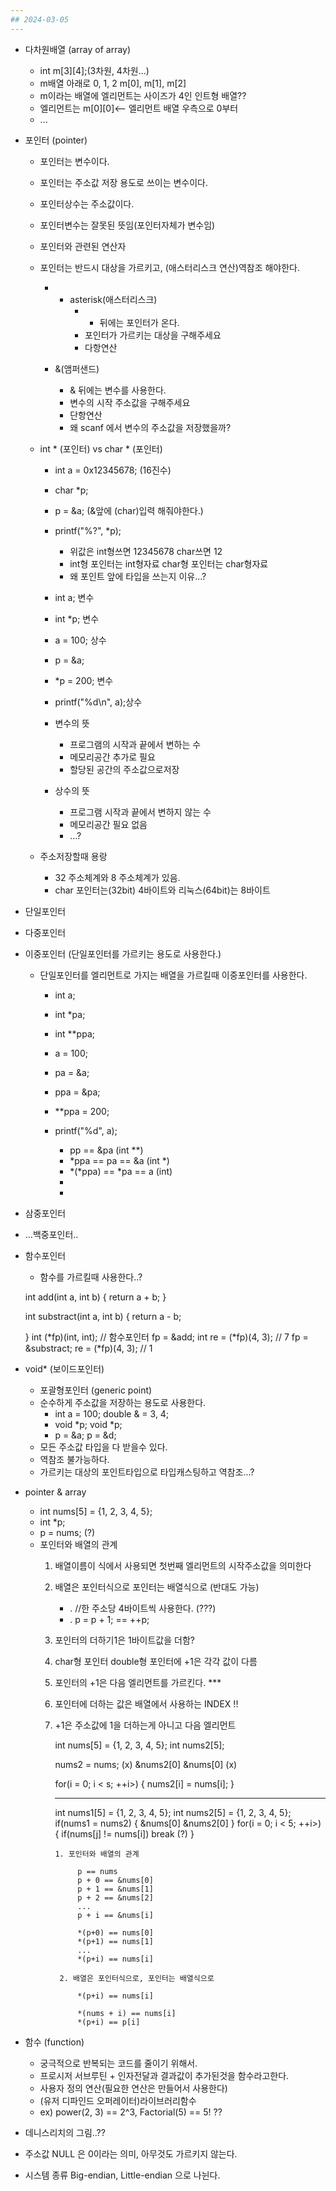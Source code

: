 ```yaml
---
## 2024-03-05
---
```


- 다차원배열 (array of array)
    - int m[3][4];(3차원, 4차원...)
    - m배열 아래로 0, 1, 2 m[0], m[1], m[2]
    - m이라는 배열에 엘리먼트는 사이즈가 4인 인트형 배열??
    - 엘리먼트는 m[0][0]<-- 엘리먼트 배열 우측으로 0부터
    - ...
- 포인터 (pointer)
    - 포인터는 변수이다.
    - 포인터는 주소값 저장 용도로 쓰이는 변수이다.
    - 포인터상수는 주소값이다.
    - 포인터변수는 잘못된 뜻임(포인터자체가 변수임)
    - 포인터와 관련된 연산자
    - 포인터는 반드시 대상을 가르키고, (애스터리스크 연산)역참조 해야한다.
        - * asterisk(애스터리스크)
            - * 뒤에는 포인터가 온다.
            - 포인터가 가르키는 대상을 구해주세요
            - 다항연산

        - &(앰퍼샌드)
            - & 뒤에는 변수를 사용한다.
            - 변수의 시작 주소값을 구해주세요
            - 단항연산 
            - 왜 scanf 에서 변수의 주소값을 저장했을까?

    - int * (포인터) vs char * (포인터)
        - int a = 0x12345678; (16진수)
        - char *p;
        - p = &a; (&앞에 (char)입력 해줘야한다.)
        - printf("%?", *p);
            - 위값은 int형쓰면 12345678 char쓰면 12
            - int형 포인터는 int형자료 char형 포인터는 char형자료
            - 왜 포인트 앞에 타입을 쓰는지 이유...?

        - int a; 변수
        - int *p; 변수
        - a = 100; 상수
        - p = &a;
        - *p = 200; 변수
        - printf("%d\n", a);상수

        - 변수의 뜻
            - 프로그램의 시작과 끝에서 변하는 수
            - 메모리공간 추가로 필요
            - 할당된 공간의 주소값으로저장
        - 상수의 뜻
            - 프로그램 시작과 끝에서 변하지 않는 수
            - 메모리공간 필요 없음
            - ...?
    - 주소저장할때 용랑
        - 32 주소체계와 8 주소체계가 있음.
        - char 포인터는(32bit) 4바이트와 리눅스(64bit)는 8바이트

- 단일포인터
- 다중포인터
- 이중포인터 (단일포인터를 가르키는 용도로 사용한다.)
    - 단일포인터를 엘리먼트로 가지는 배열을 가르킬때 이중포인터를 사용한다.
        - int a;
        - int *pa;
        - int **ppa;
        - a = 100;
        - pa = &a;
        - ppa = &pa;
        - **ppa = 200;
        - printf("%d", a);
            
            - pp == &pa (int **)
            - *ppa == pa == &a (int *)
            - *(*ppa) == *pa == a (int)
            - 
            - 
- 삼중포인터
- ...백중포인터..

- 함수포인터
    - 함수를 가르킬때 사용한다..?
    
    int add(int a, int b)
    {
        return a + b;
    }
    
    int substract(int a, int b)
    {
        return a - b;

    }
        int (*fp)(int, int); // 함수포인터
        fp = &add;
        int re = (*fp)(4, 3); // 7
        fp = &substract;
        re = (*fp)(4, 3); // 1

- void* (보이드포인터)
    - 포괄형포인터 (generic point)
    - 순수하게 주소값을 저장하는 용도로 사용한다.
        - int a = 100;      double & = 3, 4;
        - void *p;          void *p;
        - p = &a;           p = &d;
    - 모든 주소값 타입을 다 받을수 있다.
    - 역참조 불가능하다.
    - 가르키는 대상의 포인트타입으로 타입캐스팅하고 역참조...?

- pointer & array

    - int nums[5] = {1, 2, 3, 4, 5};
    - int *p;
    - p = nums; (?)
    - 포인터와 배열의 관계
        1. 배열이름이 식에서 사용되면 첫번째 엘리먼트의 시작주소값을 의미한다
        2. 배열은 포인터식으로 포인터는 배열식으로 (반대도 가능)
            - . //한 주소당 4바이트씩 사용한다. (???)
            - . p = p + 1; == ++p;
        4. 포인터의 더하기1은 1바이트값을 더함?
        5. char형 포인터 double형 포인터에 +1은 각각 값이 다름
        6. 포인터의 +1은 다음 엘리먼트를 가르킨다. ***
        7. 포인터에 더하는 값은 배열에서 사용하는 INDEX !!
        8. +1은 주소값에 1을 더하는게 아니고 다음 엘리먼트
            
            int nums[5] = {1, 2, 3, 4, 5};
            int nums2[5];

            nums2 = nums; (x)
            &nums2[0] &nums[0] (x)

            for(i = 0; i < s; ++i>) {
                nums2[i] = nums[i];
            }
            
            ---
            int nums1[5] = {1, 2, 3, 4, 5};
            int nums2[5] = {1, 2, 3, 4, 5};
                if(nums1 = nums2) {
                    &nums[0] &nums2[0]
                }
                for(i = 0; i < 5; ++i>) {
                    if(nums[j] != nums[i])
                        break (?)
                }

               1. 포인터와 배열의 관계
                  
                    p == nums
                    p + 0 == &nums[0]
                    p + 1 == &nums[1]
                    p + 2 == &nums[2]
                    ...
                    p + i == &nums[i]
                    
                    *(p+0) == nums[0]
                    *(p+1) == nums[1]
                    ...
                    *(p+i) == nums[i]

                2. 배열은 포인터식으로, 포인터는 배열식으로
                
                    *(p+i) == nums[i]
                    
                    *(nums + i) == nums[i]
                    *(p+i) == p[i]

- 함수 (function)

    - 궁극적으로 반복되는 코드를 줄이기 위해서.
    - 프로시저 서브루틴 + 인자전달과 결과값이 추가된것을 함수라고한다.
    - 사용자 정의 연산(필요한 연산은 만들어서 사용한다)
    - (유저 디파인드 오퍼레이터)라이브러리함수
    - ex) power(2, 3) == 2^3, Factorial(5) == 5! ??

- 데니스리치의 그림..??
- 주소값 NULL 은 0이라는 의미, 아무것도 가르키지 않는다.
- 시스템 종류 Big-endian, Little-endian 으로 나뉜다.


